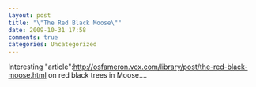 ```yaml
---
layout: post
title: "\"The Red Black Moose\""
date: 2009-10-31 17:58
comments: true
categories: Uncategorized
---
```

Interesting "article":http://osfameron.vox.com/library/post/the-red-black-moose.html on red black trees in Moose....
